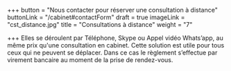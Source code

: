 +++
button = "Nous contacter pour réserver une consultation à distance"
buttonLink = "/cabinet#contactForm"
draft = true
imageLink = "cst_distance.jpg"
title = "Consultations à distance"
weight = "7"

+++
Elles se déroulent par Téléphone, Skype ou Appel vidéo Whats’app, au même prix qu'une consultation en cabinet. Cette solution est utile pour tous ceux qui ne peuvent se déplacer. Dans ce cas le règlement s’effectue par virement bancaire au moment de la prise de rendez-vous.
